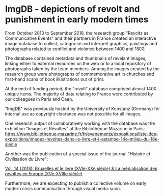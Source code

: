 # ImgDB - depictions of revolt and punishment in early modern times

From October 2013 to September 2018, the research group "Revolts as Communicative Events" and their partners in France created an interactive image database to collect, categorise and interpret graphics, paintings and photographs related to conflict and violence between 1400 and 1800.

The database contained metadata and thumbnails of revelant images, linking either to external resources on the web or to a local repository of photographs taken by the team members. Among the images created by the research group were photographs of commemorative art in churches and first-hand scans of book illustrations out of print.

At the end of funding period, the "revolt" database comprised almost 1400 unique items. The majority of data relating to France were contributed by our colleagues in Paris and Caen.

"ImgDB" was previously hosted by the University of Konstanz (Germany) for internal use as copyright clearance was not possible for all images. 

One research output of collaboratively working with the database was the exhibition "Images et Révoltes" at the Bibliothèque Mazarine in Paris: https://www.bibliotheque-mazarine.fr/fr/evenements/expositions/liste-des-expositions/images-revoltes-dans-le-livre-et-l-estampe-14e-milieu-du-18e-siecle

Another was the publication of a special issue of the journal "Histoire et Civilisation du Livre":

[Vol. 14 (2018): Bruxelles et le livre (XVIe-XXe siècle) & La médiatisation des révoltes en Europe (XVe-XVIIIe siècle)](https://revues.droz.org/index.php/HCL/issue/view/147)

Furthermore, we are expecting to publish a collective volume on early modern crisis communication through visual media soon.
